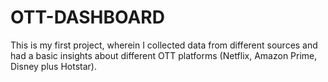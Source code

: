 # OTT-DASHBOARD
This is my first project, wherein I collected data from different sources and had a basic insights about different OTT platforms (Netflix, Amazon Prime, Disney plus Hotstar).
